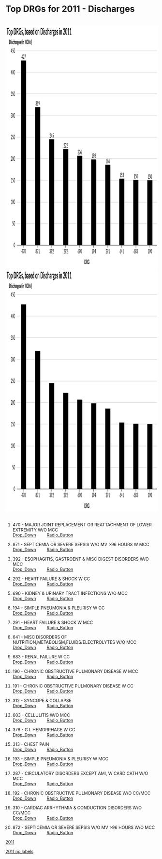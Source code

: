 # Top DRGs for 2011 - Discharges


<br>
<div style="text-align: center;"> <IMG class="plain" SRC="Discharges_labels_2011.svg"  style="background:none; border:none; box-shadow:none;"  width="900" height="800" ALT="image">
<em></em></div>


 

<div style="text-align: center;"> <IMG class="plain" SRC="Discharges_2011.svg"  style="background:none; border:none; box-shadow:none;"  width="900" height="800" ALT="image">
<em></em></div>
<br>




1.  470 - MAJOR JOINT REPLACEMENT OR REATTACHMENT OF LOWER EXTREMITY W/O MCC  
[Drop_Down](http://mvigoda.github.io/datasets/Year_2011/2011_Charts/2011_HTML_links_Chart.html)   &nbsp; &nbsp; &nbsp; &nbsp;  [Radio_Button](http://mvigoda.github.io/datasets/Year_2011/2011_Charts/2011_1_470_radio_button_Chart.html)  


2.  871 - SEPTICEMIA OR SEVERE SEPSIS W/O MV >96 HOURS W MCC  
[Drop_Down](http://mvigoda.github.io/datasets/Year_2011/2011_Charts/2011_HTML_links_Chart.html)   &nbsp; &nbsp; &nbsp; &nbsp;  [Radio_Button](http://mvigoda.github.io/datasets/Year_2011/2011_Charts/2011_2_871_radio_button_Chart.html)  

3.  392 - ESOPHAGITIS, GASTROENT & MISC DIGEST DISORDERS W/O MCC  
[Drop_Down](http://mvigoda.github.io/datasets/Year_2011/2011_Charts/2011_HTML_links_Chart.html)   &nbsp; &nbsp; &nbsp; &nbsp;  [Radio_Button](http://mvigoda.github.io/datasets/Year_2011/2011_Charts/2011_3_392_radio_button_Chart.html)  

4.  292 - HEART FAILURE & SHOCK W CC  
[Drop_Down](http://mvigoda.github.io/datasets/Year_2011/2011_Charts/2011_HTML_links_Chart.html)   &nbsp; &nbsp; &nbsp; &nbsp;  [Radio_Button](http://mvigoda.github.io/datasets/Year_2011/2011_Charts/2011_4_292_radio_button_Chart.html)  

5.  690 - KIDNEY & URINARY TRACT INFECTIONS W/O MCC  
[Drop_Down](http://mvigoda.github.io/datasets/Year_2011/2011_Charts/2011_HTML_links_Chart.html)   &nbsp; &nbsp; &nbsp; &nbsp;  [Radio_Button](http://mvigoda.github.io/datasets/Year_2011/2011_Charts/2011_5_690_radio_button_Chart.html)  

6.  194 - SIMPLE PNEUMONIA & PLEURISY W CC  
[Drop_Down](http://mvigoda.github.io/datasets/Year_2011/2011_Charts/2011_HTML_links_Chart.html)   &nbsp; &nbsp; &nbsp; &nbsp;  [Radio_Button](http://mvigoda.github.io/datasets/Year_2011/2011_Charts/2011_6_194_radio_button_Chart.html)  

7.  291 - HEART FAILURE & SHOCK W MCC  
[Drop_Down](http://mvigoda.github.io/datasets/Year_2011/2011_Charts/2011_HTML_links_Chart.html)   &nbsp; &nbsp; &nbsp; &nbsp;  [Radio_Button](http://mvigoda.github.io/datasets/Year_2011/2011_Charts/2011_7_291_radio_button_Chart.html)  

8.  641 - MISC DISORDERS OF NUTRITION,METABOLISM,FLUIDS/ELECTROLYTES W/O MCC  
[Drop_Down](http://mvigoda.github.io/datasets/Year_2011/2011_Charts/2011_HTML_links_Chart.html)   &nbsp; &nbsp; &nbsp; &nbsp;  [Radio_Button](http://mvigoda.github.io/datasets/Year_2011/2011_Charts/2011_8_641_radio_button_Chart.html)  

9.  683 - RENAL FAILURE W CC  
[Drop_Down](http://mvigoda.github.io/datasets/Year_2011/2011_Charts/2011_HTML_links_Chart.html)   &nbsp; &nbsp; &nbsp; &nbsp;  [Radio_Button](http://mvigoda.github.io/datasets/Year_2011/2011_Charts/2011_9_683_radio_button_Chart.html)  



10.  190 - CHRONIC OBSTRUCTIVE PULMONARY DISEASE W MCC  
[Drop_Down](http://mvigoda.github.io/datasets/Year_2011/2011_Charts/2011_HTML_links_Chart.html)   &nbsp; &nbsp; &nbsp; &nbsp;  [Radio_Button](http://mvigoda.github.io/datasets/Year_2011/2011_Charts/2011_10_190_radio_button_Chart.html)  

11.  191 - CHRONIC OBSTRUCTIVE PULMONARY DISEASE W CC  
[Drop_Down](http://mvigoda.github.io/datasets/Year_2011/2011_Charts/2011_HTML_links_Chart.html)   &nbsp; &nbsp; &nbsp; &nbsp;  [Radio_Button](http://mvigoda.github.io/datasets/Year_2011/2011_Charts/2011_11_191_radio_button_Chart.html)  

12.  312 - SYNCOPE & COLLAPSE  
[Drop_Down](http://mvigoda.github.io/datasets/Year_2011/2011_Charts/2011_HTML_links_Chart.html)   &nbsp; &nbsp; &nbsp; &nbsp;  [Radio_Button](http://mvigoda.github.io/datasets/Year_2011/2011_Charts/2011_12_312_radio_button_Chart.html)  

13.  603 - CELLULITIS W/O MCC  
[Drop_Down](http://mvigoda.github.io/datasets/Year_2011/2011_Charts/2011_HTML_links_Chart.html)   &nbsp; &nbsp; &nbsp; &nbsp;  [Radio_Button](http://mvigoda.github.io/datasets/Year_2011/2011_Charts/2011_13_603_radio_button_Chart.html)  

14.  378 - G.I. HEMORRHAGE W CC  
[Drop_Down](http://mvigoda.github.io/datasets/Year_2011/2011_Charts/2011_HTML_links_Chart.html)   &nbsp; &nbsp; &nbsp; &nbsp;  [Radio_Button](http://mvigoda.github.io/datasets/Year_2011/2011_Charts/2011_14_378_radio_button_Chart.html)  

15.  313 - CHEST PAIN  
[Drop_Down](http://mvigoda.github.io/datasets/Year_2011/2011_Charts/2011_HTML_links_Chart.html)   &nbsp; &nbsp; &nbsp; &nbsp;  [Radio_Button](http://mvigoda.github.io/datasets/Year_2011/2011_Charts/2011_15_313_radio_button_Chart.html)  

16.  193 - SIMPLE PNEUMONIA & PLEURISY W MCC  
[Drop_Down](http://mvigoda.github.io/datasets/Year_2011/2011_Charts/2011_HTML_links_Chart.html)   &nbsp; &nbsp; &nbsp; &nbsp;  [Radio_Button](http://mvigoda.github.io/datasets/Year_2011/2011_Charts/2011_16_193_radio_button_Chart.html)  

17.  287 - CIRCULATORY DISORDERS EXCEPT AMI, W CARD CATH W/O MCC  
[Drop_Down](http://mvigoda.github.io/datasets/Year_2011/2011_Charts/2011_HTML_links_Chart.html)   &nbsp; &nbsp; &nbsp; &nbsp;  [Radio_Button](http://mvigoda.github.io/datasets/Year_2011/2011_Charts/2011_17_287_radio_button_Chart.html)  

18.  192 - CHRONIC OBSTRUCTIVE PULMONARY DISEASE W/O CC/MCC  
[Drop_Down](http://mvigoda.github.io/datasets/Year_2011/2011_Charts/2011_HTML_links_Chart.html)   &nbsp; &nbsp; &nbsp; &nbsp;  [Radio_Button](http://mvigoda.github.io/datasets/Year_2011/2011_Charts/2011_18_192_radio_button_Chart.html)  

19.  310 - CARDIAC ARRHYTHMIA & CONDUCTION DISORDERS W/O CC/MCC  
[Drop_Down](http://mvigoda.github.io/datasets/Year_2011/2011_Charts/2011_HTML_links_Chart.html)   &nbsp; &nbsp; &nbsp; &nbsp;  [Radio_Button](http://mvigoda.github.io/datasets/Year_2011/2011_Charts/2011_19_310_radio_button_Chart.html)  

20.  872 - SEPTICEMIA OR SEVERE SEPSIS W/O MV >96 HOURS W/O MCC  
[Drop_Down](http://mvigoda.github.io/datasets/Year_2011/2011_Charts/2011_HTML_links_Chart.html)   &nbsp; &nbsp; &nbsp; &nbsp;  [Radio_Button](http://mvigoda.github.io/datasets/Year_2011/2011_Charts/2011_20_872_radio_button_Chart.html)  


 
 
 
 
 
[2011](http://mvigoda.github.io/datasets/Discharges/Discharges_labels_2011.svg)  

[2011 no labels](http://mvigoda.github.io/datasets/Discharges/Discharges_2011.svg)  



 



